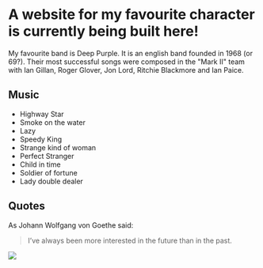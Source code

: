# A website for my favourite character is currently being built here!
My favourite band is Deep Purple. It is an english band founded in 1968 (or 69?). Their most successful songs were composed in the "Mark II" team with Ian Gillan, Roger Glover, Jon Lord, Ritchie Blackmore and Ian Paice.
## Music
- Highway Star
- Smoke on the water
- Lazy
- Speedy King
- Strange kind of woman
- Perfect Stranger
- Child in time
- Soldier of fortune
- Lady double dealer
## Quotes
As Johann Wolfgang von Goethe said:
> I’ve always been more interested
> in the future than in the past.

<img src="https://diginights.com/img/resize/1000x250/uploads/images/event/2017/06/06/2017-06-06-deep-purple-infinite-the-long-goodbye-tour-koeln-warsteiner-hockeypark/headline_image-default-1.jpg"/>
